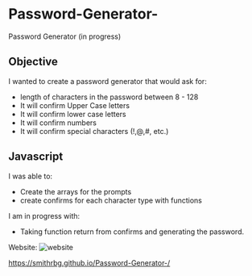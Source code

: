 # Password-Generator-
Password Generator (in progress)
 ## Objective 
 I wanted to create a password generator that would ask for:
 * length of characters in the password between 8 - 128
 * It will confirm Upper Case letters
 * It will confirm lower case letters
 * It will confirm numbers
 * It will confirm special characters (!,@,#, etc.)
 
 ## Javascript
 I was able to:
 * Create the arrays for the prompts
 * create confirms for each character type with functions
 
 I am in progress with:
 * Taking function return from confirms and generating the password.
 
 Website:
 ![website](https://user-images.githubusercontent.com/81999910/118381926-00658900-b5be-11eb-8bf0-5d867c4c7efa.JPG)

https://smithrbg.github.io/Password-Generator-/
